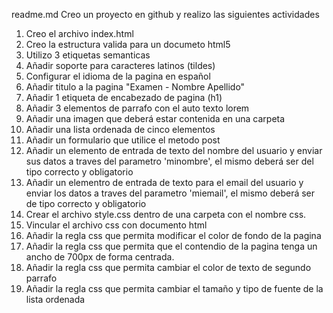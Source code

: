 readme.md
Creo un proyecto en github y realizo las siguientes actividades
1. Creo el archivo index.html
2. Creo la estructura valida para un documeto html5
3. Utilizo 3 etiquetas semanticas
4. Añadir soporte para caracteres latinos (tildes)
5. Configurar el idioma de la pagina en español
6. Añadir titulo a la pagina "Examen - Nombre Apellido"
7. Añadir 1 etiqueta de encabezado de pagina (h1)
8. Añadir 3 elementos de parrafo con el auto texto lorem
9. Añadir una imagen que deberá estar contenida en una carpeta 
10. Añadir una lista ordenada de cinco elementos
11. Añadir un formulario que utilice el metodo post
12. Añadir un elemento de entrada de texto del nombre del usuario y enviar sus datos a traves
del parametro 'minombre', el mismo deberá ser del tipo correcto y obligatorio
13. Añadir un elementro de entrada de texto para el email del usuario y enviar los datos a
traves del parametro 'miemail', el mismo deberá ser de tipo correcto y obligatorio
14. Crear el archivo style.css dentro de una carpeta con el nombre css.
15. Vincular el archivo css con documento html
16. Añadir la regla css que permita modificar el color de fondo de la pagina
17. Añadir la regla css que permita que el contendio de la pagina tenga un ancho de 700px de
forma centrada.
18. Añadir la regla css que permita cambiar el color de texto de segundo parrafo
19. Añadir la regla css que permita cambiar el tamaño y tipo de fuente de la lista ordenada